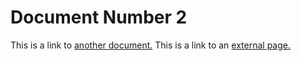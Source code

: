 # Document Number 2

This is a link to [another document.](doc3.md) This is a link to an [external page.](http://www.example.com/)
